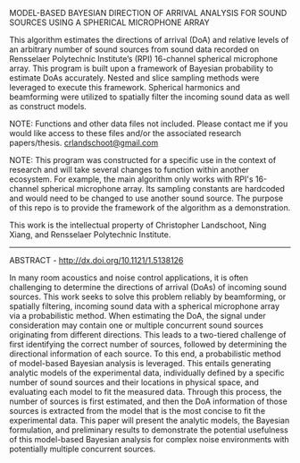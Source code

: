MODEL-BASED BAYESIAN DIRECTION OF ARRIVAL ANALYSIS FOR SOUND SOURCES USING A SPHERICAL MICROPHONE ARRAY

This algorithm estimates the directions of arrival (DoA) and relative levels of an arbitrary number of sound sources from sound data recorded on Rensselaer Polytechnic Institute’s (RPI) 16-channel spherical microphone array. This program is built upon a framework of Bayesian probability to estimate DoAs accurately. Nested and slice sampling methods were leveraged to execute this framework. Spherical harmonics and beamforming were utilized to spatially filter the incoming sound data as well as construct models. 

NOTE: Functions and other data files not included. Please contact me if you would like access to these files and/or the associated research papers/thesis. crlandschoot@gmail.com

NOTE: This program was constructed for a specific use in the context of research and will take several changes to function within another ecosystem. For example, the main algorithm only works with RPI's 16-channel spherical microphone array. Its sampling constants are hardcoded and would need to be changed to use another sound source. The purpose of this repo is to provide the framework of the algorithm as a demonstration.

This work is the intellectual property of Christopher Landschoot, Ning Xiang, and Rensselaer Polytechnic Institute.

---

ABSTRACT - http://dx.doi.org/10.1121/1.5138126

In many room acoustics and noise control applications, it is often challenging to determine the directions of arrival (DoAs) of incoming sound sources. This work seeks to solve this problem reliably by beamforming, or spatially filtering, incoming sound data with a spherical microphone array via a probabilistic method. When estimating the DoA, the signal under consideration may contain one or multiple concurrent sound sources originating from different directions. This leads to a two-tiered challenge of first identifying the correct number of sources, followed by determining the directional information of each source. To this end, a probabilistic method of model-based Bayesian analysis is leveraged. This entails generating analytic models of the experimental data, individually defined by a specific number of sound sources and their locations in physical space, and evaluating each model to fit the measured data. Through this process, the number of sources is first estimated, and then the DoA information of those sources is extracted from the model that is the most concise to fit the experimental data. This paper will present the analytic models, the Bayesian formulation, and preliminary results to demonstrate the potential usefulness of this model-based Bayesian analysis for complex noise environments with potentially multiple concurrent sources.
